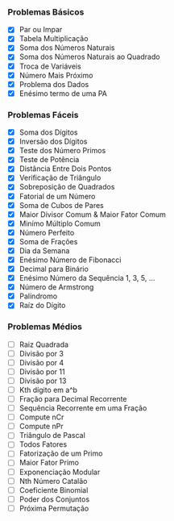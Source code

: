 ### Problemas Básicos
- [x] Par ou Impar
- [x] Tabela Multiplicação
- [x] Soma dos Números Naturais
- [x] Soma dos Números Naturais ao Quadrado
- [x] Troca de Variáveis
- [x] Número Mais Próximo
- [x] Problema dos Dados
- [x] Enésimo termo de uma PA

### Problemas Fáceis
- [x] Soma dos Dígitos
- [x] Inversão dos Dígitos
- [x] Teste dos Número Primos
- [x] Teste de Potência
- [x] Distância Entre Dois Pontos
- [x] Verificação de Triângulo
- [x] Sobreposição de Quadrados
- [x] Fatorial de um Número
- [x] Soma de Cubos de Pares
- [x] Maior Divisor Comum & Maior Fator Comum
- [x] Minímo Múltiplo Comum
- [x] Número Perfeito
- [x] Soma de Frações
- [x] Dia da Semana
- [x] Enésimo Número de Fibonacci
- [x] Decimal para Binário
- [x] Enésimo Número da Sequência 1, 3, 5, ...
- [x] Número de Armstrong
- [x] Palíndromo
- [x] Raíz do Dígito

### Problemas Médios
- [ ] Raiz Quadrada
- [ ] Divisão por 3
- [ ] Divisão por 4
- [ ] Divisão por 11
- [ ] Divisão por 13
- [ ] Kth dígito em a^b
- [ ] Fração para Decimal Recorrente
- [ ] Sequência Recorrente em uma Fração
- [ ] Compute nCr
- [ ] Compute nPr
- [ ] Triângulo de Pascal
- [ ] Todos Fatores
- [ ] Fatorização de um Primo
- [ ] Maior Fator Primo
- [ ] Exponenciação Modular
- [ ] Nth Número Catalão
- [ ] Coeficiente Binomial
- [ ] Poder dos Conjuntos
- [ ] Próxima Permutação